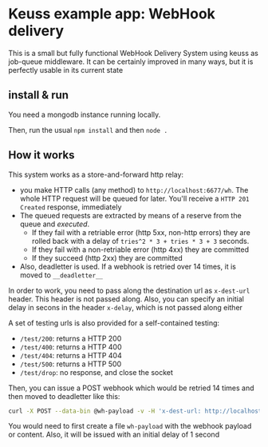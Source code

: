 # Keuss example app: WebHook delivery

This is a small but fully functional WebHook Delivery System using keuss as job-queue middleware. It can be certainly improved in many ways, but it is perfectly usable in its current state

## install & run
You need a mongodb instance running locally.

Then, run the usual `npm install` and then `node .`

## How it works
This system works as a store-and-forward http relay:
* you make HTTP calls (any method) to `http://localhost:6677/wh`. The whole HTTP request will be queued for later. You'll receive a `HTTP 201 Created` response, immediately
* The queued requests are extracted by means of a reserve from the queue and *executed*.
  * If they fail with a retriable error (http 5xx, non-http errors) they are rolled back with a delay of `tries^2 * 3 + tries * 3 + 3` seconds.
  * If they fail with a non-retriable error (http 4xx) they are committed
  * If they succeed (http 2xx) they are committed
* Also, deadletter is used. If a webhook is retried over 14 times, it is moved to `__deadletter__`

In order to work, you need to pass along the destination url as `x-dest-url` header. This header is not passed along. Also, you can specify an initial delay in secons in the header `x-delay`, which is not passed along either

A set of testing urls is also provided for a self-contained testing:
* `/test/200`: returns a HTTP 200
* `/test/400`: returns a HTTP 400
* `/test/404`: returns a HTTP 404
* `/test/500`: returns a HTTP 500
* `/test/drop`: no response, and close the socket

Then, you can issue a POST webhook which would be retried 14 times and then moved to deadletter like this:

```bash
curl -X POST --data-bin @wh-payload -v -H 'x-dest-url: http://localhost:6677/test/500' -H 'content-type: text/plain' -H 'x-delay: 1' http://localhost:6677/wh
```

You would need to first create a file `wh-payload` with the webhook payload or content. Also, it will be issued with an initial delay of 1 second
